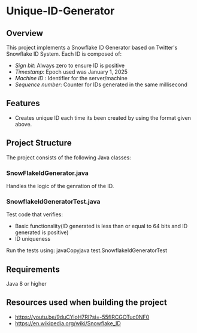 # Unique-ID-Generator
## Overview
This project implements a Snowflake ID Generator based on Twitter's Snowflake ID System. Each ID is composed of:

- *Sign bit*: Always zero to ensure ID is positive
- *Timestamp*: Epoch used was January 1, 2025
- *Machine ID* : Identifier for the server/machine
- *Sequence number*: Counter for IDs generated in the same millisecond

## Features
- Creates unique ID each time its been created by using the format given above.

## Project Structure
The project consists of the following Java classes:

### SnowFlakeIdGenerator.java
Handles the logic of the genration of the ID.

### SnowflakeIdGeneratorTest.java
Test code that verifies:
- Basic functionality(ID generated is less than or equal to 64 bits and ID generated is positive)
- ID uniqueness

Run the tests using:
 javaCopyjava test.SnowflakeIdGeneratorTest

## Requirements
Java 8 or higher

## Resources used when building the project
- https://youtu.be/9duCYioH7RI?si=-55fIRCGOTuc0NF0
- https://en.wikipedia.org/wiki/Snowflake_ID
